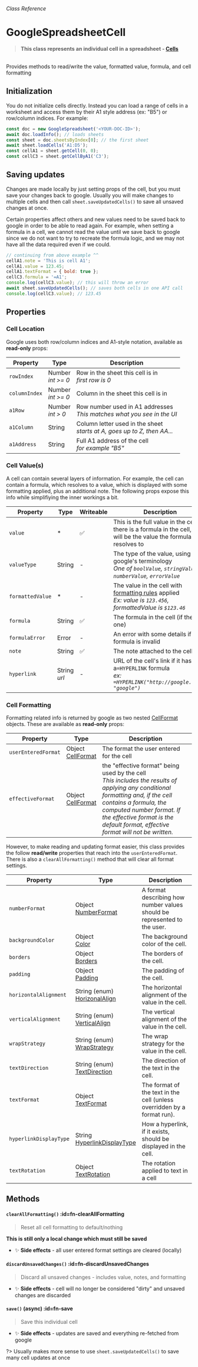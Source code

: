 _Class Reference_

# GoogleSpreadsheetCell

> **This class represents an individual cell in a spreadsheet - [Cells](https://developers.google.com/sheets/api/reference/rest/v4/spreadsheets/cells)**
  <br>
  Provides methods to read/write the value, formatted value, formula, and cell formatting

## Initialization

You do not initialize cells directly. Instead you can load a range of cells in a worksheet and access them by their A1 style address (ex: "B5") or row/column indices. For example:

```javascript
const doc = new GoogleSpreadsheet('<YOUR-DOC-ID>');
await doc.loadInfo(); // loads sheets
const sheet = doc.sheetsByIndex[0]; // the first sheet
await sheet.loadCells('A1:D5');
const cellA1 = sheet.getCell(0, 0);
const cellC3 = sheet.getCellByA1('C3');
```

## Saving updates

Changes are made locally by just setting props of the cell, but you must save your changes back to google. Usually you will make changes to multiple cells and then call `sheet.saveUpdatedCells()` to save all unsaved changes at once.

Certain properties affect others and new values need to be saved back to google in order to be able to read again. For example, when setting a formula in a cell, we cannot read the value until we save back to google since we do not want to try to recreate the formula logic, and we may not have all the data required even if we could.

```javascript
// continuing from above example ^^
cellA1.note = 'This is cell A1';
cellA1.value = 123.45;
cellA1.textFormat = { bold: true };
cellC3.formula = '=A1';
console.log(cellC3.value); // this will throw an error
await sheet.saveUpdatedCells(); // saves both cells in one API call
console.log(cellC3.value); // 123.45
```

## Properties

### Cell Location
Google uses both row/column indices and A1-style notation, available as **read-only** props:

Property|Type|Description
---|---|---
`rowIndex`|Number<br>_int >= 0_|Row in the sheet this cell is in<br>_first row is 0_
`columnIndex`|Number<br>_int >= 0_|Column in the sheet this cell is in
`a1Row`|Number<br>_int > 0_|Row number used in A1 addresses<br>_This matches what you see in the UI_
`a1Column`|String|Column letter used in the sheet<br>_starts at A, goes up to Z, then AA..._
`a1Address`|String|Full A1 address of the cell<br>_for example "B5"_

### Cell Value(s)

A cell can contain several layers of information. For example, the cell can contain a formula, which resolves to a value, which is displayed with some formatting applied, plus an additional note. The following props expose this info while simplifiying the inner workings a bit.

Property|Type|Writeable|Description
---|---|---|---
`value`|*|✅|This is the full value in the cell. If there is a formula in the cell, this will be the value the formula resolves to
`valueType`|String|-|The type of the value, using google's terminology<br>_One of `boolValue`, `stringValue`, `numberValue`, `errorValue`_
`formattedValue`|*|-|The value in the cell with [formatting rules](https://developers.google.com/sheets/api/reference/rest/v4/spreadsheets/cells#numberformat) applied<br>_Ex: value is `123.456`, formattedValue is `$123.46`_
`formula`|String|✅|The formula in the cell (if there is one)
`formulaError`|Error|-|An error with some details if the formula is invalid
`note`|String|✅|The note attached to the cell
`hyperlink`|String<br>_url_|-|URL of the cell's link if it has a`=HYPERLINK` formula<br>_ex: `=HYPERLINK("http://google.com", "google")`_

### Cell Formatting

Formatting related info is returned by google as two nested [CellFormat](https://developers.google.com/sheets/api/reference/rest/v4/spreadsheets/cells#CellFormat) objects. These are available as **read-only** props:

Property|Type|Description
---|---|---
`userEnteredFormat`|Object<br>[CellFormat](https://developers.google.com/sheets/api/reference/rest/v4/spreadsheets/cells#CellFormat)|The format the user entered for the cell
`effectiveFormat`|Object<br>[CellFormat](https://developers.google.com/sheets/api/reference/rest/v4/spreadsheets/cells#CellFormat)|the "effective format" being used by the cell<br>_This includes the results of applying any conditional formatting and, if the cell contains a formula, the computed number format. If the effective format is the default format, effective format will not be written._

However, to make reading and updating format easier, this class provides the follow **read/write** properties that reach into the `userEnteredFormat`. There is also a `clearAllFormatting()` method that will clear all format settings.

Property|Type|Description
---|---|---
`numberFormat`|Object<br>[NumberFormat](https://developers.google.com/sheets/api/reference/rest/v4/spreadsheets/cells#NumberFormat)|A format describing how number values should be represented to the user.
`backgroundColor`|Object<br>[Color](https://developers.google.com/sheets/api/reference/rest/v4/spreadsheets/other#Color)|The background color of the cell.
`borders`|Object<br>[Borders](https://developers.google.com/sheets/api/reference/rest/v4/spreadsheets/cells#Borders)|The borders of the cell.
`padding`|Object<br>[Padding](https://developers.google.com/sheets/api/reference/rest/v4/spreadsheets/cells#Padding)|The padding of the cell.
`horizontalAlignment`|String (enum)<br>[HorizonalAlign](https://developers.google.com/sheets/api/reference/rest/v4/spreadsheets/other#HorizontalAlign)|The horizontal alignment of the value in the cell.
`verticalAlignment`|String (enum)<br>[VerticalAlign](https://developers.google.com/sheets/api/reference/rest/v4/spreadsheets/cells#VerticalAlign)|The vertical alignment of the value in the cell.
`wrapStrategy`|String (enum)<br>[WrapStrategy](https://developers.google.com/sheets/api/reference/rest/v4/spreadsheets/cells#WrapStrategy)|The wrap strategy for the value in the cell.
`textDirection`|String (enum)<br>[TextDirection](https://developers.google.com/sheets/api/reference/rest/v4/spreadsheets/cells#TextDirection)|The direction of the text in the cell.
`textFormat`|Object<br>[TextFormat](https://developers.google.com/sheets/api/reference/rest/v4/spreadsheets/other#TextFormat)|The format of the text in the cell (unless overridden by a format run).
`hyperlinkDisplayType`|String<br>[HyperlinkDisplayType](https://developers.google.com/sheets/api/reference/rest/v4/spreadsheets/cells#HyperlinkDisplayType)|How a hyperlink, if it exists, should be displayed in the cell.
`textRotation`|Object<br>[TextRotation](https://developers.google.com/sheets/api/reference/rest/v4/spreadsheets/cells#TextRotation)|The rotation applied to text in a cell


## Methods

#### `clearAllFormatting()` :id=fn-clearAllFormatting
> Reset all cell formatting to default/nothing

**This is still only a local change which must still be saved**

- :sparkles: **Side effects** - all user entered format settings are cleared (locally)


#### `discardUnsavedChanges()` :id=fn-discardUnsavedChanges
> Discard all unsaved changes - includes value, notes, and formatting

- :sparkles: **Side effects** - cell will no longer be considered "dirty" and unsaved changes are discarded

#### `save()` (async) :id=fn-save
> Save this individual cell

- :sparkles: **Side effects** - updates are saved and everything re-fetched from google

?> Usually makes more sense to use `sheet.saveUpdatedCells()` to save many cell updates at once

